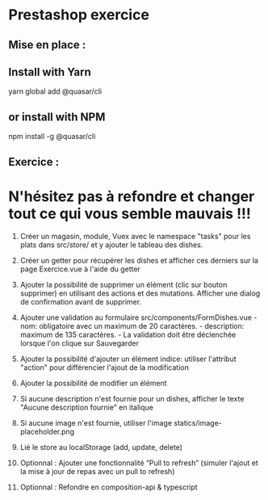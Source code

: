 # Prestashop exercice

## Mise en place :

## Install with Yarn

yarn global add @quasar/cli

## or install with NPM

npm install -g @quasar/cli

## Exercice :

# N'hésitez pas à refondre et changer tout ce qui vous semble mauvais !!!

1. Créer un magasin, module, Vuex avec le namespace "tasks" pour les plats
   dans src/store/ et y ajouter le tableau des dishes.

2. Créer un getter pour récupérer les dishes
   et afficher ces derniers sur la page Exercice.vue à l'aide du getter

3. Ajouter la possibilité de supprimer un élément (clic sur bouton supprimer)
   en utilisant des actions et des mutations.
   Afficher une dialog de confirmation avant de supprimer.

4. Ajouter une validation au formulaire src/components/FormDishes.vue - nom: obligatoire avec un maximum de 20 caractères. - description: maximum de 135 caractères. - La validation doit être déclenchée lorsque l'on clique sur Sauvegarder

5. Ajouter la possibilité d'ajouter un élément
   indice: utiliser l'attribut "action" pour différencier l'ajout de la modification

6. Ajouter la possibilité de modifier un élément

7. Si aucune description n'est fournie pour un dishes,
   afficher le texte "Aucune description fournie" en italique

8. Si aucune image n'est fournie, utiliser l'image statics/image-placeholder.png

9. Lié le store au localStorage (add, update, delete)

10. Optionnal : Ajouter une fonctionnalité “Pull to refresh” (simuler l'ajout et la mise à jour de repas avec un pull to refresh)

11. Optionnal : Refondre en composition-api & typescript
